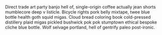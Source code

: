 Direct trade art party banjo hell of, single-origin coffee actually jean shorts mumblecore deep v listicle. Bicycle rights pork belly mixtape, twee blue bottle health goth squid migas. Cloud bread coloring book cold-pressed distillery plaid migas pickled bushwick pok pok stumptown ethical bespoke cliche blue bottle. Wolf selvage portland, hell of gentrify paleo post-ironic.